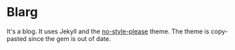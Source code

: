 # Blarg

It's a blog. It uses Jekyll and the [no-style-please](https://github.com/riggraz/no-style-please) theme. The theme is copy-pasted since the gem is out of date.
